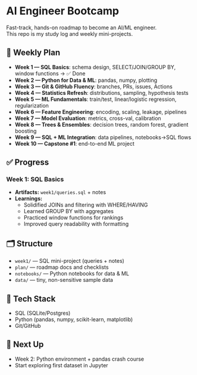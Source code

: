 # AI Engineer Bootcamp

Fast-track, hands-on roadmap to become an AI/ML engineer.  
This repo is my study log and weekly mini-projects.

## 📅 Weekly Plan
- **Week 1 — SQL Basics**: schema design, SELECT/JOIN/GROUP BY, window functions → ✅ Done
- **Week 2 — Python for Data & ML**: pandas, numpy, plotting
- **Week 3 — Git & GitHub Fluency**: branches, PRs, issues, Actions
- **Week 4 — Statistics Refresh**: distributions, sampling, hypothesis tests
- **Week 5 — ML Fundamentals**: train/test, linear/logistic regression, regularization
- **Week 6 — Feature Engineering**: encoding, scaling, leakage, pipelines
- **Week 7 — Model Evaluation**: metrics, cross-val, calibration
- **Week 8 — Trees & Ensembles**: decision trees, random forest, gradient boosting
- **Week 9 — SQL + ML Integration**: data pipelines, notebooks→SQL flows
- **Week 10 — Capstone #1**: end-to-end ML project

## ✅ Progress
### Week 1: SQL Basics
- **Artifacts:** `week1/queries.sql` + notes
- **Learnings:**
  - Solidified JOINs and filtering with WHERE/HAVING
  - Learned GROUP BY with aggregates
  - Practiced window functions for rankings
  - Improved query readability with formatting

## 🗂 Structure
- `week1/` — SQL mini-project (queries + notes)
- `plan/` — roadmap docs and checklists
- `notebooks/` — Python notebooks for data & ML
- `data/` — tiny, non-sensitive sample data

## 🧰 Tech Stack
- SQL (SQLite/Postgres)
- Python (pandas, numpy, scikit-learn, matplotlib)
- Git/GitHub

## 🎯 Next Up
- Week 2: Python environment + pandas crash course
- Start exploring first dataset in Jupyter

